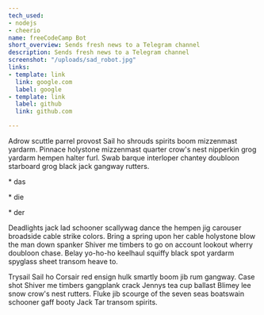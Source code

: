 ```yaml
---
tech_used:
- nodejs
- cheerio
name: freeCodeCamp Bot
short_overview: Sends fresh news to a Telegram channel
description: Sends fresh news to a Telegram channel
screenshot: "/uploads/sad_robot.jpg"
links:
- template: link
  link: google.com
  label: google
- template: link
  label: github
  link: github.com

---
```

Adrow scuttle parrel provost Sail ho shrouds spirits boom mizzenmast yardarm. Pinnace holystone mizzenmast quarter crow's nest nipperkin grog yardarm hempen halter furl. Swab barque interloper chantey doubloon starboard grog black jack gangway rutters.

\* das

\* die

\* der

Deadlights jack lad schooner scallywag dance the hempen jig carouser broadside cable strike colors. Bring a spring upon her cable holystone blow the man down spanker Shiver me timbers to go on account lookout wherry doubloon chase. Belay yo-ho-ho keelhaul squiffy black spot yardarm spyglass sheet transom heave to.

Trysail Sail ho Corsair red ensign hulk smartly boom jib rum gangway. Case shot Shiver me timbers gangplank crack Jennys tea cup ballast Blimey lee snow crow's nest rutters. Fluke jib scourge of the seven seas boatswain schooner gaff booty Jack Tar transom spirits.